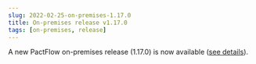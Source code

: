 ```yaml
---
slug: 2022-02-25-on-premises-1.17.0
title: On-premises release v1.17.0
tags: [on-premises, release]
---
```


A new PactFlow on-premises release (1.17.0) is now available ([see details](https://docs.pactflow.io/docs/on-premises/releases/1.17.0)).
